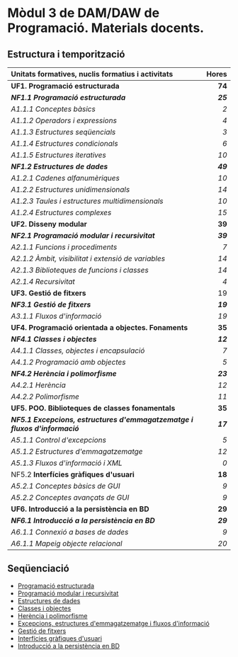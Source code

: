 # Mòdul 3 de DAM/DAW de Programació. Materials docents.

## Estructura i temporització

|Unitats formatives, nuclis formatius i activitats | Hores
|:--- | ---:|
|**UF1. Programació estructurada** |    **74** |
|***NF1.1 Programació estructurada*** | ***25*** |
|*A1.1.1 Conceptes bàsics* | *2* |
|*A1.1.2 Operadors i expressions* | *4* |
|*A1.1.3 Estructures seqüencials* | *3* |
|*A1.1.4 Estructures condicionals* | *6* |
|*A1.1.5 Estructures iteratives* | *10* |
|***NF1.2 Estructures de dades*** | ***49*** |
|*A1.2.1 Cadenes alfanumèriques* | *10* |
|*A1.2.2 Estructures unidimensionals* | *14* |
|*A1.2.3 Taules i estructures multidimensionals* | *10* |
|*A1.2.4 Estructures complexes* | *15* |
|**UF2. Disseny modular** |    **39** |
|***NF2.1 Programació modular i recursivitat*** | ***39*** |
|*A2.1.1 Funcions i procediments* | *7* |
|*A2.1.2 Àmbit, visibilitat i extensió de variables* | *14* |
|*A2.1.3 Biblioteques de funcions i classes* | *14* |
|*A2.1.4 Recursivitat* | *4* |
|**UF3. Gestió de fitxers** |    19 |
|***NF3.1 Gestió de fitxers*** | ***19*** |
|*A3.1.1 Fluxos d'informació* | *19* |
|**UF4. Programació orientada a objectes. Fonaments** |    **35** |
|***NF4.1 Classes i objectes*** | ***12*** |
|*A4.1.1 Classes, objectes i encapsulació* | *7* |
|*A4.1.2 Programació amb objectes* | *5* |
|***NF4.2 Herència i polimorfisme*** | ***23*** |
|*A4.2.1 Herència* | *12* |
|*A4.2.2 Polimorfisme* | *11* |
|**UF5. POO. Biblioteques de classes fonamentals** |    **35** |
|***NF5.1 Excepcions, estructures d'emmagatzematge i fluxos d'informació*** | ***17*** |
|*A5.1.1 Control d'excepcions* | *5* |
|*A5.1.2 Estructures d'emmagatzematge* | *12* |
|*A5.1.3 Fluxos d'informació i XML* | *0* | *(hores incloses a UF3)*
|NF5.2 **Interfícies gràfiques d'usuari** | **18** |
|*A5.2.1 Conceptes bàsics de GUI* | *9* |
|*A5.2.2 Conceptes avançats de GUI* | *9* |
|**UF6. Introducció a la persistència en BD** |    **29** |
|***NF6.1 Introducció a la persistència en BD*** | ***29*** |
|*A6.1.1 Connexió a bases de dades* | *9* |
|*A6.1.1 Mapeig objecte relacional* | *20* |

## Seqüenciació

* [Programació estructurada](uf1nf1.md)
* [Programació modular i recursivitat](uf2nf1.md)
* [Estructures de dades](uf1nf2.md)
* [Classes i objectes](uf4nf1.md)
* [Herència i polimorfisme](uf4nf2.md)
* [Excepcions, estructures d'emmagatzematge i fluxos d'informació](uf5nf1.md)
* [Gestió de fitxers](uf3nf1.md)
* [Interfícies gràfiques d'usuari](uf5nf2.md)
* [Introducció a la persistència en BD](uf6nf1.md)
